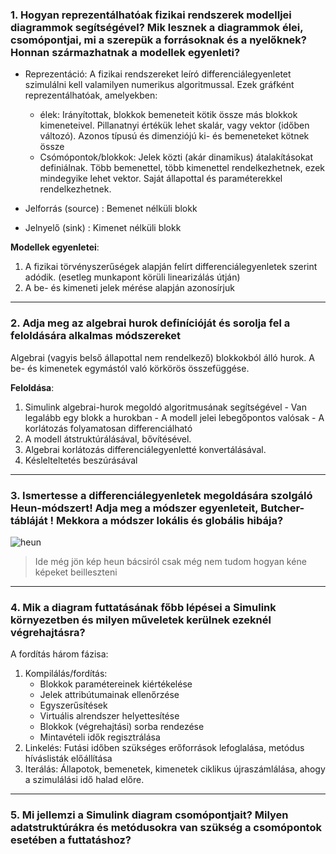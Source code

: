 ### 1. Hogyan reprezentálhatóak fizikai rendszerek modelljei diagrammok segítségével? Mik lesznek a diagrammok élei, csomópontjai, mi a szerepük a forrásoknak és a nyelőknek? Honnan származhatnak a modellek egyenleti?
 - Reprezentáció: A fizikai rendszereket leíró differenciálegyenletet szimulálni kell valamilyen numerikus algoritmussal. Ezek gráfként reprezentálhatóak, amelyekben:
	 - élek: Irányítottak, blokkok bemeneteit kötik össze más blokkok kimeneteivel. Pillanatnyi értékük lehet skalár, vagy vektor (időben változó). Azonos típusú és dimenziójú ki- és bemeneteket kötnek össze
	 - Csómópontok/blokkok: Jelek közti (akár dinamikus) átalakításokat definiálnak. Több bemenettel, több kimenettel rendelkezhetnek, ezek mindegyike lehet vektor. Saját állapottal és paraméterekkel rendelkezhetnek.


- Jelforrás (source) : Bemenet nélküli blokk
- Jelnyelő (sink) : Kimenet nélküli blokk

**Modellek egyenletei**:
1. A fizikai törvényszerűségek alapján felírt differenciálegyenletek szerint adódik. (esetleg munkapont körüli linearizálás útján)
2. A be- és kimeneti jelek  mérése alapján azonosírjuk
---
### 2. Adja meg az algebrai hurok definícióját és sorolja fel a feloldására alkalmas módszereket
Algebrai (vagyis belső állapottal nem rendelkező) blokkokból álló hurok. A be- és kimenetek egymástól való körkörös összefüggése.

**Feloldása**: 
1. Simulink algebrai-hurok megoldó algoritmusának segítségével
		- Van legalább egy blokk a hurokban
		- A modell jelei lebegőpontos valósak
		- A korlátozás folyamatosan differenciálható
2. A modell átstruktúrálásával, bővítésével.
3. Algebrai korlátozás differenciálegyenletté konvertálásával.
4. Késlelteltetés beszúrásával
----
### 3. Ismertesse a differenciálegyenletek megoldására szolgáló Heun-módszert! Adja meg a módszer egyenleteit, Butcher-tábláját ! Mekkora a módszer lokális és globális hibája?

![heun](heun.png)

>Ide még jön kép heun bácsiról csak még nem tudom hogyan kéne képeket beilleszteni

---
### 4. Mik a diagram futtatásának főbb lépései a Simulink környezetben és milyen műveletek kerülnek ezeknél végrehajtásra?

A fordítás három fázisa:
1. Kompilálás/fordítás: 
	- Blokkok paramétereinek kiértékelése
	- Jelek attribútumainak ellenőrzése
	- Egyszerűsítések
	- Virtuális alrendszer helyettesítése
	- Blokkok (végrehajtási) sorba rendezése
	- Mintavételi idők regisztrálása
2. Linkelés: Futási időben szükséges erőforrások lefoglalása, metódus híváslisták előállítása 
3. Iterálás: Állapotok, bemenetek, kimenetek ciklikus újraszámlálása, ahogy a szimulálási idő halad előre.

---

### 5. Mi jellemzi a Simulink diagram csomópontjait? Milyen adatstruktúrákra és metódusokra van szükség a csomópontok esetében a futtatáshoz?


<!--stackedit_data:
eyJoaXN0b3J5IjpbLTM3MjUxNzk2OV19
-->